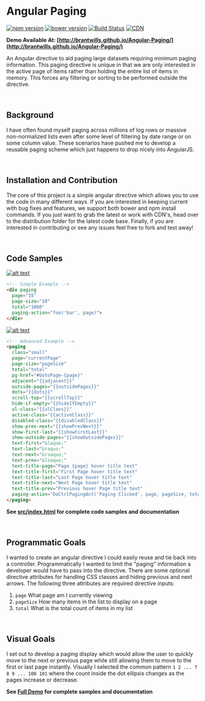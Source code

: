 # Angular Paging
[![npm version](https://img.shields.io/npm/v/angular-paging.svg)](https://www.npmjs.org/package/angular-paging)
[![bower version](https://img.shields.io/bower/v/angular-paging.svg)](https://www.npmjs.org/package/angular-paging)
[![Build Status](https://travis-ci.org/brantwills/Angular-Paging.svg)](https://travis-ci.org/brantwills/Angular-Paging)
[![CDN](https://img.shields.io/badge/cdn-rawgit-brightgreen.svg)](https://rawgit.com/brantwills/Angular-Paging/master/dist/paging.min.js) 


**Demo Available At: [http://brantwills.github.io/Angular-Paging/](http://brantwills.github.io/Angular-Paging/)**


An Angular directive to aid paging large datasets requiring minimum paging information.  This paging directive is unique in that we are only interested in the active page of items rather than holding the entire list of items in memory.  This forces any filtering or sorting to be performed outside the directive.

<br/>

## Background
I have often found myself paging across millions of log rows or massive non-normalized lists even after 
some level of filtering by date range or on some column value.  These scenarios have pushed me to develop a reusable paging scheme which just happens to drop nicely into AngularJS.

<br/>

## Installation and Contribution
The core of this project is a simple angular directive which allows you to use the code in many different ways.  If you are interested in keeping current with bug fixes and features, we support both bower and npm install commands.  If you just want to grab the latest or work with CDN's, head over to the distribution folder for the latest code base.  Finally, if you are interested in contributing or see any issues feel free to fork and test away!

<br/>

## Code Samples
[![alt text](https://raw.githubusercontent.com/brantwills/Angular-Paging/gh-pages/basicSample.png "Basic Sample")](http://brantwills.github.io/Angular-Paging/)
```html
<!-- Simple Example -->
<div paging
  page="35" 
  page-size="10" 
  total="1000"
  paging-action="foo('bar', page)">
</div> 
```
[![alt text](https://raw.githubusercontent.com/brantwills/Angular-Paging/gh-pages/advancedSample.png "Basic Sample")](http://brantwills.github.io/Angular-Paging/)
```html
<!-- Advanced Example -->
<paging
  class="small"
  page="currentPage" 
  page-size="pageSize" 
  total="total"
  pg-href="#GotoPage-{page}"
  adjacent="{{adjacent}}"
  outside-pages="{{outsidePages}}"
  dots="{{dots}}"
  scroll-top="{{scrollTop}}" 
  hide-if-empty="{{hideIfEmpty}}"
  ul-class="{{ulClass}}"
  active-class="{{activeClass}}"
  disabled-class="{{disabledClass}}"
  show-prev-next="{{showPrevNext}}"
  show-first-last="{{showFirstLast}}"
  show-outside-pages="{{showOutsidePages}}"
  text-first="&laquo;"
  text-last="&raquo;"
  text-next="&rsaquo;"
  text-prev="&lsaquo;"
  text-title-page="Page {page} hover title text"
  text-title-first="First Page hover title text"
  text-title-last="Last Page hover title text"
  text-title-next="Next Page hover title text"
  text-title-prev="Previous hover Page title text"    
  paging-action="DoCtrlPagingAct('Paging Clicked', page, pageSize, total)">
</paging>   
```
**See [src/index.html](https://github.com/brantwills/Angular-Paging/blob/master/src/index.html) for complete code samples and documentation**

<br/>

## Programmatic Goals
I wanted to create an angular directive I could easily reuse and tie back into a controller.  Programmatically I wanted to limit the "paging" information a developer would have to pass into the directive.  There are some optional directive attributes for handling CSS classes and hiding previous and next arrows.  The following three attributes are required directive inputs:

1. `page` What page am I currently viewing
2. `pageSize` How many items in the list to display on a page
3. `total` What is the total count of items in my list

<br/>

## Visual Goals
I set out to develop a paging display which would allow the user to quickly move to the next or previous page while still allowing them to move to the first or last page instantly. Visually I selected the common pattern `1 2 ... 7 8 9 ... 100 101` where the count inside the dot ellipsis changes as the pages increase or decrease.

**See [Full Demo](http://brantwills.github.io/Angular-Paging/) for complete samples and documentation**


